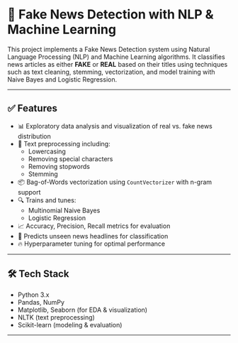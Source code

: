 # 📰 Fake News Detection with NLP & Machine Learning

This project implements a Fake News Detection system using Natural Language Processing (NLP) and Machine Learning algorithms. It classifies news articles as either **FAKE** or **REAL** based on their titles using techniques such as text cleaning, stemming, vectorization, and model training with Naive Bayes and Logistic Regression.

---

## ✅ Features

- 📊 Exploratory data analysis and visualization of real vs. fake news distribution
- 🧹 Text preprocessing including:
  - Lowercasing
  - Removing special characters
  - Removing stopwords
  - Stemming
- 📦 Bag-of-Words vectorization using `CountVectorizer` with n-gram support
- 🔍 Trains and tunes:
  - Multinomial Naive Bayes
  - Logistic Regression
- 📈 Accuracy, Precision, Recall metrics for evaluation
- 🧠 Predicts unseen news headlines for classification
- 🔥 Hyperparameter tuning for optimal performance

---

## 🛠️ Tech Stack

- Python 3.x
- Pandas, NumPy
- Matplotlib, Seaborn (for EDA & visualization)
- NLTK (text preprocessing)
- Scikit-learn (modeling & evaluation)

---

